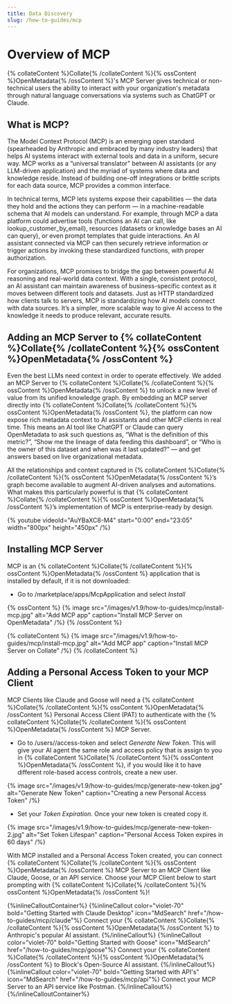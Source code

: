```yaml
---
title: Data Discovery
slug: /how-to-guides/mcp
---
```


# Overview of MCP

{% collateContent %}Collate{% /collateContent %}{% ossContent %}OpenMetadata{% /ossContent %}'s MCP Server gives technical or non-technical users the ability to interact with your organization's metadata through natural language conversations via systems such as ChatGPT or Claude.

## What is MCP?
The Model Context Protocol (MCP) is an emerging open standard (spearheaded by Anthropic and embraced by many industry leaders) that helps AI systems interact with external tools and data in a uniform, secure way. MCP works as a “universal translator” between AI assistants (or any LLM-driven application) and the myriad of systems where data and knowledge reside. Instead of building one-off integrations or brittle scripts for each data source, MCP provides a common interface.

In technical terms, MCP lets systems expose their capabilities — the data they hold and the actions they can perform — in a machine-readable schema that AI models can understand. For example, through MCP a data platform could advertise tools (functions an AI can call, like lookup_customer_by_email), resources (datasets or knowledge bases an AI can query), or even prompt templates that guide interactions. An AI assistant connected via MCP can then securely retrieve information or trigger actions by invoking these standardized functions, with proper authorization.

For organizations, MCP promises to bridge the gap between powerful AI reasoning and real-world data context. With a single, consistent protocol, an AI assistant can maintain awareness of business-specific context as it moves between different tools and datasets. Just as HTTP standardized how clients talk to servers, MCP is standardizing how AI models connect with data sources. It’s a simpler, more scalable way to give AI access to the knowledge it needs to produce relevant, accurate results.

## Adding an MCP Server to {% collateContent %}Collate{% /collateContent %}{% ossContent %}OpenMetadata{% /ossContent %}
Even the best LLMs need context in order to operate effectively. We added an MCP Server to {% collateContent %}Collate{% /collateContent %}{% ossContent %}OpenMetadata{% /ossContent %} to unlock a new level of value from its unified knowledge graph. By embedding an MCP server directly into {% collateContent %}Collate{% /collateContent %}{% ossContent %}OpenMetadata{% /ossContent %}, the platform can now expose rich metadata context to AI assistants and other MCP clients in real time. This means an AI tool like ChatGPT or Claude can query OpenMetadata to ask such questions as, “What is the definition of this metric?”, “Show me the lineage of data feeding this dashboard”, or “Who is the owner of this dataset and when was it last updated?” — and get answers based on live organizational metadata.

All the relationships and context captured in {% collateContent %}Collate{% /collateContent %}{% ossContent %}OpenMetadata{% /ossContent %}’s graph become available to augment AI-driven analyses and automations. What makes this particularly powerful is that {% collateContent %}Collate{% /collateContent %}{% ossContent %}OpenMetadata{% /ossContent %}’s implementation of MCP is enterprise-ready by design.

{%  youtube videoId="AuYBaXC8-M4" start="0:00" end="23:05" width="800px" height="450px" /%}

## Installing MCP Server
MCP is an {% collateContent %}Collate{% /collateContent %}{% ossContent %}OpenMetadata{% /ossContent %} application that is installed by default, if it is not downloaded:

- Go to <YOUR-OpenMetadata-SERVER>/marketplace/apps/McpApplication and select *Install*

{% ossContent %}
{% image
src="/images/v1.9/how-to-guides/mcp/install-mcp.jpg"
alt="Add MCP app"
caption="Install MCP Server on OpenMetadata"
/%}
{% /ossContent %}

{% collateContent %}
{% image
src="/images/v1.9/how-to-guides/mcp/install-mcp.jpg"
alt="Add MCP app"
caption="Install MCP Server on Collate"
/%}
{% /collateContent %}

## Adding a Personal Access Token to your MCP Client
MCP Clients like Claude and Goose will need a {% collateContent %}Collate{% /collateContent %}{% ossContent %}OpenMetadata{% /ossContent %} Personal Access Client (PAT) to authenticate with the {% collateContent %}Collate{% /collateContent %}{% ossContent %}OpenMetadata{% /ossContent %} MCP Server. 

- Go to <YOUR-OpenMetadata-SERVER>/users/<YOUR-USERNAME>/access-token and select *Generate New Token*. This will give your AI agent the same role and access policy that is assign to you in {% collateContent %}Collate{% /collateContent %}{% ossContent %}OpenMetadata{% /ossContent %}, if you would like it to have different role-based access controls, create a new user.

{% image
src="/images/v1.9/how-to-guides/mcp/generate-new-token.jpg"
alt="Generate New Token"
caption="Creating a new Personal Access Token"
/%}

- Set your *Token Expiration*. Once your new token is created copy it.

{% image
src="/images/v1.9/how-to-guides/mcp/generate-new-token-2.jpg"
alt="Set Token Lifespan"
caption="Personal Access Token expires in 60 days"
/%}

With MCP installed and a Personal Access Token created, you can connect {% collateContent %}Collate{% /collateContent %}{% ossContent %}OpenMetadata{% /ossContent %} MCP Server to an MCP Client like Claude, Goose, or an API service. Choose your MCP Client below to start prompting with {% collateContent %}Collate{% /collateContent %}{% ossContent %}OpenMetadata{% /ossContent %}!

{%inlineCalloutContainer%}
 {%inlineCallout
  color="violet-70"
  bold="Getting Started with Claude Desktop"
  icon="MdSearch"
  href="/how-to-guides/mcp/claude"%}
  Connect your {% collateContent %}Collate{% /collateContent %}{% ossContent %}OpenMetadata{% /ossContent %} to Anthropic's popular AI assistant.
 {%/inlineCallout%}
 {%inlineCallout
  color="violet-70"
  bold="Getting Started with Goose"
  icon="MdSearch"
  href="/how-to-guides/mcp/goose"%}
  Connect your {% collateContent %}Collate{% /collateContent %}{% ossContent %}OpenMetadata{% /ossContent %} to Block's Open-Source AI assistant.
 {%/inlineCallout%}
 {%inlineCallout
  color="violet-70"
  bold="Getting Started with API's"
  icon="MdSearch"
  href="/how-to-guides/mcp/api"%}
  Connect your MCP Server to an API service like Postman.
 {%/inlineCallout%}
{%/inlineCalloutContainer%}


